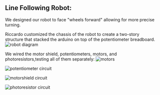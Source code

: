 ## Line Following Robot:
We designed our robot to face "wheels forward" allowing for more precise turning.

Riccardo customized the chassis of the robot to create a two-story structure that stacked the arduino on top of the potentiometer breadboard.
![robot diagram](https://github.com/IanCunningham447/ECE5LineFollowingRobot/assets/109472436/5c0d2284-f235-4510-8cf7-ba3c5c3bb1c3)

We wired the motor shield, potentiometers, motors, and photoresistors,testing all of them separately:
![motors](https://github.com/IanCunningham447/ECE5LineFollowingRobot/assets/109472436/074424ed-b1c1-485b-a761-b626a5e1a540)

![potentiometer circuit](https://github.com/IanCunningham447/ECE5LineFollowingRobot/assets/109472436/2984df93-b714-45a5-be48-d5c288a1ff3e)

![motorshield circuit](https://github.com/IanCunningham447/ECE5LineFollowingRobot/assets/109472436/a725dcc3-bc59-40ba-9ee4-359bb7220e16)

![photoresistor circuit](https://github.com/IanCunningham447/ECE5LineFollowingRobot/assets/109472436/5f5e9865-157f-4d0d-831f-7f6c4d51ae18)
